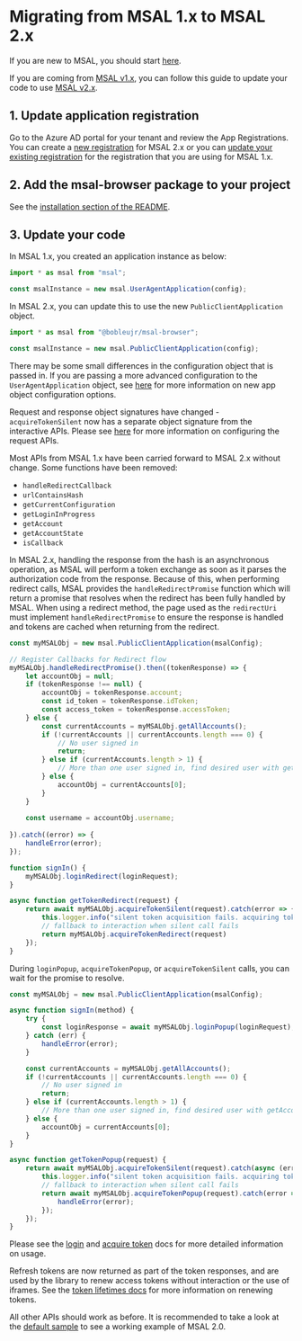 # Migrating from MSAL 1.x to MSAL 2.x

If you are new to MSAL, you should start [here](./initialization.md).

If you are coming from [MSAL v1.x](../../msal-common/), you can follow this guide to update your code to use [MSAL v2.x](../../msal-browser/).

## 1. Update application registration

Go to the Azure AD portal for your tenant and review the App Registrations. You can create a [new registration](https://docs.microsoft.com/en-us/azure/active-directory/develop/scenario-spa-app-registration#create-the-app-registration) for MSAL 2.x or you can [update your existing registration](https://docs.microsoft.com/en-us/azure/active-directory/develop/scenario-spa-app-registration#redirect-uri-msaljs-20-with-auth-code-flow) for the registration that you are using for MSAL 1.x.

## 2. Add the msal-browser package to your project

See the [installation section of the README](../README.md#installation).

## 3. Update your code

In MSAL 1.x, you created an application instance as below:

```javascript
import * as msal from "msal";

const msalInstance = new msal.UserAgentApplication(config);
```

In MSAL 2.x, you can update this to use the new `PublicClientApplication` object.

```javascript
import * as msal from "@bobleujr/msal-browser";

const msalInstance = new msal.PublicClientApplication(config);
```

There may be some small differences in the configuration object that is passed in. If you are passing a more advanced configuration to the `UserAgentApplication` object, see [here](./configuration.md) for more information on new app object configuration options.

Request and response object signatures have changed - `acquireTokenSilent` now has a separate object signature from the interactive APIs. Please see [here](./request-response-object.md) for more information on configuring the request APIs. 

Most APIs from MSAL 1.x have been carried forward to MSAL 2.x without change. Some functions have been removed:
- `handleRedirectCallback`
- `urlContainsHash`
- `getCurrentConfiguration`
- `getLoginInProgress`
- `getAccount`
- `getAccountState`
- `isCallback`

In MSAL 2.x, handling the response from the hash is an asynchronous operation, as MSAL will perform a token exchange as soon as it parses the authorization code from the response. Because of this, when performing redirect calls, MSAL provides the `handleRedirectPromise` function which will return a promise that resolves when the redirect has been fully handled by MSAL. When using a redirect method, the page used as the `redirectUri` must implement  `handleRedirectPromise` to ensure the response is handled and tokens are cached when returning from the redirect.

```javascript
const myMSALObj = new msal.PublicClientApplication(msalConfig); 

// Register Callbacks for Redirect flow
myMSALObj.handleRedirectPromise().then((tokenResponse) => {
    let accountObj = null;
    if (tokenResponse !== null) {
        accountObj = tokenResponse.account;
        const id_token = tokenResponse.idToken;
        const access_token = tokenResponse.accessToken;
    } else {
        const currentAccounts = myMSALObj.getAllAccounts();
        if (!currentAccounts || currentAccounts.length === 0) {
            // No user signed in
            return;
        } else if (currentAccounts.length > 1) {
            // More than one user signed in, find desired user with getAccountByUsername(username)
        } else {
            accountObj = currentAccounts[0];
        }
    }
    
    const username = accountObj.username;
   
}).catch((error) => {
    handleError(error);
});

function signIn() {
    myMSALObj.loginRedirect(loginRequest);
}

async function getTokenRedirect(request) {
    return await myMSALObj.acquireTokenSilent(request).catch(error => {
        this.logger.info("silent token acquisition fails. acquiring token using redirect");
        // fallback to interaction when silent call fails
        return myMSALObj.acquireTokenRedirect(request)
    });
}
```

During `loginPopup`, `acquireTokenPopup`, or `acquireTokenSilent` calls, you can wait for the promise to resolve.

```javascript
const myMSALObj = new msal.PublicClientApplication(msalConfig); 

async function signIn(method) {
    try {
        const loginResponse = await myMSALObj.loginPopup(loginRequest);
    } catch (err) {
        handleError(error);
    }

    const currentAccounts = myMSALObj.getAllAccounts();
    if (!currentAccounts || currentAccounts.length === 0) {
        // No user signed in
        return;
    } else if (currentAccounts.length > 1) {
        // More than one user signed in, find desired user with getAccountByUsername(username)
    } else {
        accountObj = currentAccounts[0];
    }
}

async function getTokenPopup(request) {
    return await myMSALObj.acquireTokenSilent(request).catch(async (error) => {
        this.logger.info("silent token acquisition fails. acquiring token using popup");
        // fallback to interaction when silent call fails
        return await myMSALObj.acquireTokenPopup(request).catch(error => {
            handleError(error);
        });
    });
}
```

Please see the [login](./login-user.md) and [acquire token](./acquire-token.md) docs for more detailed information on usage.

Refresh tokens are now returned as part of the token responses, and are used by the library to renew access tokens without interaction or the use of iframes. See the [token lifetimes docs](./token-lifetimes.md) for more information on renewing tokens.

All other APIs should work as before. It is recommended to take a look at the [default sample](../../../samples/msal-browser-samples/VanillaJSTestApp2.0) to see a working example of MSAL 2.0.

